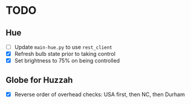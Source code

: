 # TODO

## Hue
* [ ] Update `main-hue.py` to use `rest_client`
* [x] Refresh bulb state prior to taking control
* [x] Set brightness to 75% on being controlled

## Globe for Huzzah
* [x] Reverse order of overhead checks: USA first, then NC, then Durham
